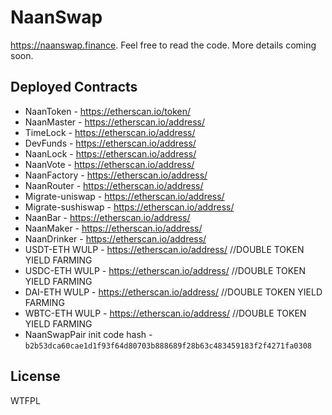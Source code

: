# NaanSwap 

https://naanswap.finance. Feel free to read the code. More details coming soon.

## Deployed Contracts

- NaanToken - https://etherscan.io/token/
- NaanMaster - https://etherscan.io/address/
- TimeLock - https://etherscan.io/address/
- DevFunds - https://etherscan.io/address/
- NaanLock - https://etherscan.io/address/
- NaanVote - https://etherscan.io/address/
- NaanFactory - https://etherscan.io/address/
- NaanRouter - https://etherscan.io/address/
- Migrate-uniswap - https://etherscan.io/address/
- Migrate-sushiswap - https://etherscan.io/address/
- NaanBar - https://etherscan.io/address/
- NaanMaker - https://etherscan.io/address/
- NaanDrinker - https://etherscan.io/address/
- USDT-ETH WULP - https://etherscan.io/address/   //DOUBLE TOKEN YIELD FARMING
- USDC-ETH WULP - https://etherscan.io/address/   //DOUBLE TOKEN YIELD FARMING
- DAI-ETH WULP - https://etherscan.io/address/    //DOUBLE TOKEN YIELD FARMING
- WBTC-ETH WULP - https://etherscan.io/address/   //DOUBLE TOKEN YIELD FARMING
- NaanSwapPair init code hash - `b2b53dca60cae1d1f93f64d80703b888689f28b63c483459183f2f4271fa0308`

## License

WTFPL
